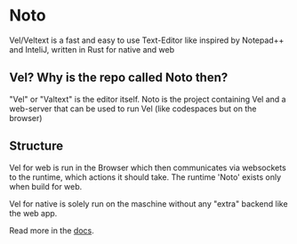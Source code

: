 # Noto
Vel/Veltext is a fast and easy to use Text-Editor like inspired by Notepad++ and InteliJ, written in Rust for native and web

## Vel? Why is the repo called Noto then?
"Vel" or "Valtext" is the editor itself. Noto is the project containing Vel and a web-server that can be used to run Vel (like codespaces but on the browser)

## Structure
Vel for web is run in the Browser which then communicates via websockets to the runtime, which actions it should take.
The runtime 'Noto' exists only when build for web.

Vel for native is solely run on the maschine without any "extra" backend like the web app.

Read more in the [docs](docs/Architecture.md).

